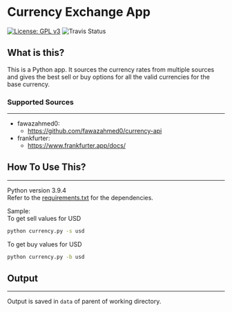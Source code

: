 # Currency Exchange App
 [![License: GPL v3](https://img.shields.io/badge/License-GPLv3-blue.svg)](https://www.gnu.org/licenses/gpl-3.0)
![Travis Status](https://img.shields.io/travis/behloolsabir/currency_app)

## What is this?
This is a Python app. It sources the currency rates from multiple sources and gives the best sell or buy options for all the valid currencies for the base currency. 

### Supported Sources
---
  - fawazahmed0:
    - https://github.com/fawazahmed0/currency-api
  - frankfurter:
    - https://www.frankfurter.app/docs/

## How To Use This? 
---
Python version 3.9.4<br>
Refer to the [requirements.txt](src/requirements.txt) for the dependencies. 

Sample:<br>
To get sell values for USD
```sh
python currency.py -s usd
```

To get buy values for USD
```sh
python currency.py -b usd
```
## Output
---
Output is saved in `data` of parent of working directory. 
